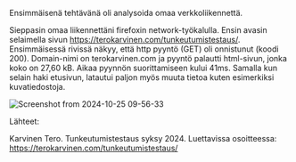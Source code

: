 Ensimmäisenä tehtävänä oli analysoida omaa verkkoliikennettä. 

Sieppasin omaa liikennettäni firefoxin network-työkalulla. Ensin avasin selaimella sivun https://terokarvinen.com/tunkeutumistestaus/. Ensimmäisessä rivissä näkyy, että http pyyntö (GET) oli onnistunut (koodi 200). Domain-nimi on terokarvinen.com ja pyyntö palautti html-sivun, jonka koko on 27,60 kB. Aikaa pyynnön suorittamiseen kului 41ms. Samalla kun selain haki etusivun, latautui paljon myös muuta tietoa kuten esimerkiksi kuvatiedostoja. 

![Screenshot from 2024-10-25 09-56-33](https://github.com/user-attachments/assets/65de5e7a-01d6-4d16-a2f6-519f07c08f89)

Lähteet: 

Karvinen Tero. Tunkeutumistestaus syksy 2024. Luettavissa osoitteessa: https://terokarvinen.com/tunkeutumistestaus/
